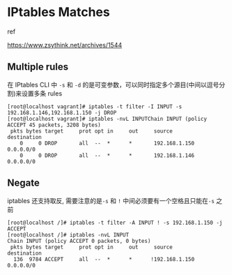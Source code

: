 # IPtables Matches

ref

https://www.zsythink.net/archives/1544

## Multiple rules

在 IPtables CLI 中 `-s` 和 `-d` 的是可变参数，可以同时指定多个源目(中间以逗号分割)来设置多条 rules

```
[root@localhost vagrant]# iptables -t filter -I INPUT -s 192.168.1.146,192.168.1.150 -j DROP
[root@localhost vagrant]# iptables -nvL INPUTChain INPUT (policy ACCEPT 45 packets, 3208 bytes)
 pkts bytes target     prot opt in     out     source               destination         
    0     0 DROP       all  --  *      *       192.168.1.150        0.0.0.0/0           
    0     0 DROP       all  --  *      *       192.168.1.146        0.0.0.0/0
```

## Negate

iptables 还支持取反, 需要注意的是`-s` 和 `!` 中间必须要有一个空格且只能在`-s` 之前

```
[root@localhost /]# iptables -t filter -A INPUT ! -s 192.168.1.150 -j ACCEPT
[root@localhost /]# iptables -nvL INPUT
Chain INPUT (policy ACCEPT 0 packets, 0 bytes)
 pkts bytes target     prot opt in     out     source               destination         
  136  9784 ACCEPT     all  --  *      *      !192.168.1.150        0.0.0.0/0 
```

